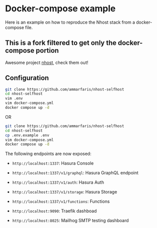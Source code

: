 # Docker-compose example

Here is an example on how to reproduce the Nhost stack from a docker-compose file.

## This is a fork filtered to get only the docker-compose portion

Awesome project [nhost](https://nhost.io/), check them out!

## Configuration

```sh
git clone https://github.com/ammarfaris/nhost-selfhost
cd nhost-selfhost
vim .env
vim docker-compose.yml
docker compose up -d
```

OR

```sh
git clone https://github.com/ammarfaris/nhost-selfhost
cd nhost-selfhost
cp .env.example .env
vim docker-compose.yml
docker compose up -d
```

The following endpoints are now exposed:

- `http://localhost:1337`: Hasura Console
- `http://localhost:1337/v1/graphql`: Hasura GraphQL endpoint
- `http://localhost:1337/v1/auth`: Hasura Auth
- `http://localhost:1337/v1/storage`: Hasura Storage
- `http://localhost:1337/v1/functions`: Functions

- `http://localhost:9090`: Traefik dashboad
- `http://localhost:8025`: Mailhog SMTP testing dashboard
